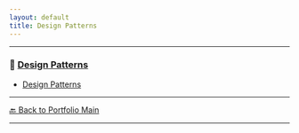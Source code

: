 ```yaml
---
layout: default
title: Design Patterns
---
```


---

### 🔗 [Design Patterns](/study/software-engineering-principles/)

- [Design Patterns](/study/software-engineering-principles/design-patterns)

---

[🔙 Back to Portfolio Main](../index.md)

---


